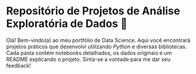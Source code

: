 # Repositório de Projetos de Análise Exploratória de Dados 📌

Olá! Bem-vindo(a) ao meu portfólio de Data Science. Aqui você encontrará projetos práticos que desenvolvi utilizando *Python* e diversas bibliotecas. 
Cada pasta contém notebooks detalhados, os dados originais e um README explicando o projeto.
Sinta-se a vontade para me dar seu feedback! 
